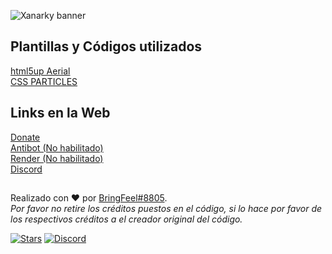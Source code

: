 ![](https://github.com/BringFeel/xanarky.github.io/blob/main/xanarky-banner.png "Xanarky banner")

## Plantillas y Códigos utilizados
[html5up Aerial](https://html5up.net/aerial)\
[CSS PARTICLES](https://codepen.io/alexitaylor/pen/RgxJwg)
## Links en la Web
[Donate](https://donate.xanarky.tk/)\
[Antibot (No habilitado)]()\
[Render (No habilitado)]()\
[Discord](https://discord.xanarky.tk/)
##
Realizado con ❤️ por [BringFeel#8805](https://github.com/BringFeel).\
*Por favor no retire los créditos puestos en el código, si lo hace por favor de los respectivos créditos a el creador original del código.*<p>
  
  [![Stars](https://img.shields.io/github/stars/BringFeel/xanarky.github.io)](https://github.com/BringFeel/xanarky.github.io/stargazers)
  [![Discord](https://discordapp.com/api/guilds/703772175949234226/widget.png)](https://bringfeel.github.io/links/link-los-fisuras-discord)
